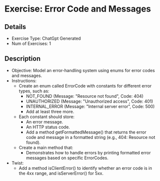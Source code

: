 # Exercise: Error Code and Messages

## Details
- Exercise Type: ChatGpt Generated
- Num of Exercises: 1

## Description
- Objective: Model an error-handling system using enums for error codes and messages.
- Instructions:
  - Create an enum called ErrorCode with constants for different error types, such as:
    - NOT_FOUND (Message: "Resource not found", Code: 404)
    - UNAUTHORIZED (Message: "Unauthorized access", Code: 401)
    - INTERNAL_ERROR (Message: "Internal server error", Code: 500)
    - Add at least three more.
  - Each constant should store:
    - An error message.
    - An HTTP status code.
    - Add a method getFormattedMessage() that returns the error code and message in a formatted string (e.g., 404: Resource not found).
  - Create a main method that:
    - Demonstrates how to handle errors by printing formatted error messages based on specific ErrorCodes.
- Twist:
  - Add a method isClientError() to identify whether an error code is in the 4xx range, and isServerError() for 5xx.